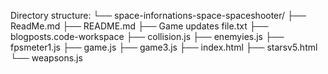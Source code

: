 Directory structure:
└── space-infornations-space-spaceshooter/
    ├── ReadMe.md
    ├── README.md
    ├── Game updates file.txt
    ├── blogposts.code-workspace
    ├── collision.js
    ├── enemyies.js
    ├── fpsmeter1.js
    ├── game.js
    ├── game3.js
    ├── index.html
    ├── starsv5.html
    └── weapsons.js
